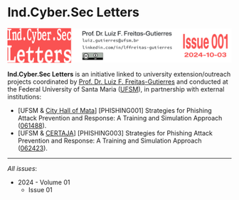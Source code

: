 # Ind.Cyber.Sec Letters

![](IndCyberSecLetters-Header.png "IndCyberSec. Letters")

**Ind.Cyber.Sec Letters** is an initiative linked to university extension/outreach projects coordinated by [Prof. Dr. Luiz F. Freitas-Gutierres](https://www.linkedin.com/in/lffreitas-gutierres/) and conducted at the Federal University of Santa Maria ([UFSM](https://www.ufsm.br/)), in partnership with external institutions:

- [UFSM & [City Hall of Mata](https://www.mata.rs.gov.br/)] [PHISHING001] Strategies for Phishing Attack Prevention and Response: A Training and Simulation Approach ([061488](https://portal.ufsm.br/projetos/publico/projetos/view.html?idProjeto=74219)).
- [UFSM & [CERTAJA](https://www.certajaenergia.com.br/)] [PHISHING003] Strategies for Phishing Attack Prevention and Response: A Training and Simulation Approach ([062423](https://portal.ufsm.br/projetos/publico/projetos/view.html?idProjeto=424425)).

---

*All issues*:

- 2024 - Volume 01
    - Issue 01